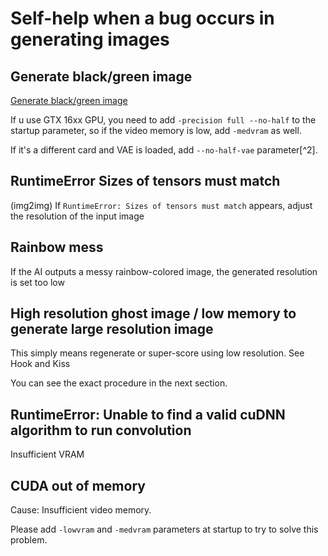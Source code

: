 
# Self-help when a bug occurs in generating images


## Generate black/green image

[Generate black/green image](https://github.com/AUTOMATIC1111/stable-diffusion-webui/wiki/Install-and-Run-on-NVidia-GPUs)

If u use GTX 16xx GPU, you need to add `-precision full --no-half` to the startup parameter, so if the video memory is low, add `-medvram` as well.

If it's a different card and VAE is loaded, add `--no-half-vae` parameter[^2].


## RuntimeError Sizes of tensors must match

(img2img) If `RuntimeError: Sizes of tensors must match` appears, adjust the resolution of the input image


## Rainbow mess

If the AI outputs a messy rainbow-colored image, the generated resolution is set too low


## High resolution ghost image / low memory to generate large resolution image

This simply means regenerate or super-score using low resolution. See Hook and Kiss

You can see the exact procedure in the next section.


## RuntimeError: Unable to find a valid cuDNN algorithm to run convolution


Insufficient VRAM


## CUDA out of memory

Cause: Insufficient video memory.

Please add `-lowvram` and `-medvram` parameters at startup to try to solve this problem.
